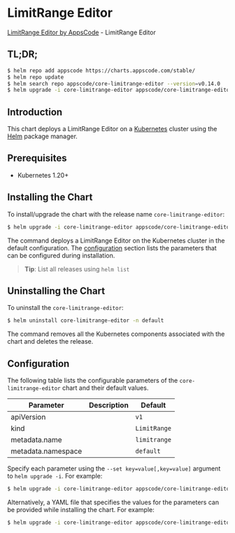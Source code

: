 # LimitRange Editor

[LimitRange Editor by AppsCode](https://appscode.com) - LimitRange Editor

## TL;DR;

```bash
$ helm repo add appscode https://charts.appscode.com/stable/
$ helm repo update
$ helm search repo appscode/core-limitrange-editor --version=v0.14.0
$ helm upgrade -i core-limitrange-editor appscode/core-limitrange-editor -n default --create-namespace --version=v0.14.0
```

## Introduction

This chart deploys a LimitRange Editor on a [Kubernetes](http://kubernetes.io) cluster using the [Helm](https://helm.sh) package manager.

## Prerequisites

- Kubernetes 1.20+

## Installing the Chart

To install/upgrade the chart with the release name `core-limitrange-editor`:

```bash
$ helm upgrade -i core-limitrange-editor appscode/core-limitrange-editor -n default --create-namespace --version=v0.14.0
```

The command deploys a LimitRange Editor on the Kubernetes cluster in the default configuration. The [configuration](#configuration) section lists the parameters that can be configured during installation.

> **Tip**: List all releases using `helm list`

## Uninstalling the Chart

To uninstall the `core-limitrange-editor`:

```bash
$ helm uninstall core-limitrange-editor -n default
```

The command removes all the Kubernetes components associated with the chart and deletes the release.

## Configuration

The following table lists the configurable parameters of the `core-limitrange-editor` chart and their default values.

|     Parameter      | Description |         Default         |
|--------------------|-------------|-------------------------|
| apiVersion         |             | <code>v1</code>         |
| kind               |             | <code>LimitRange</code> |
| metadata.name      |             | <code>limitrange</code> |
| metadata.namespace |             | <code>default</code>    |


Specify each parameter using the `--set key=value[,key=value]` argument to `helm upgrade -i`. For example:

```bash
$ helm upgrade -i core-limitrange-editor appscode/core-limitrange-editor -n default --create-namespace --version=v0.14.0 --set apiVersion=v1
```

Alternatively, a YAML file that specifies the values for the parameters can be provided while
installing the chart. For example:

```bash
$ helm upgrade -i core-limitrange-editor appscode/core-limitrange-editor -n default --create-namespace --version=v0.14.0 --values values.yaml
```
